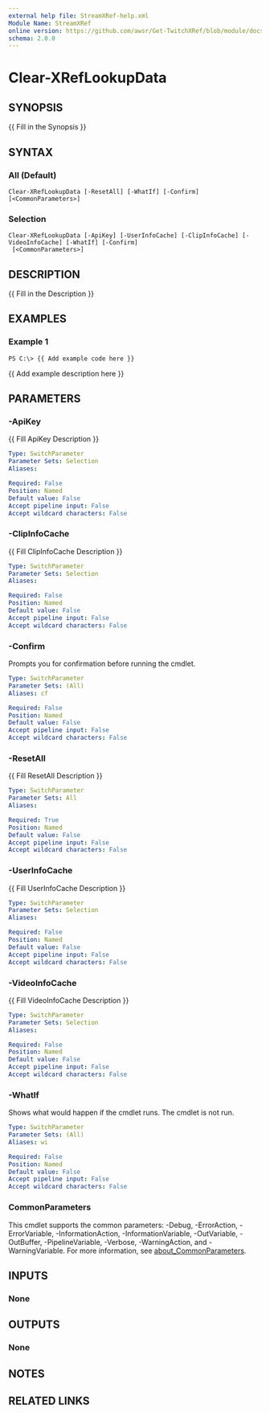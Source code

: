 ```yaml
---
external help file: StreamXRef-help.xml
Module Name: StreamXRef
online version: https://github.com/awsr/Get-TwitchXRef/blob/module/docs/Clear-XRefLookupData.md
schema: 2.0.0
---
```


# Clear-XRefLookupData

## SYNOPSIS
{{ Fill in the Synopsis }}

## SYNTAX

### All (Default)
```
Clear-XRefLookupData [-ResetAll] [-WhatIf] [-Confirm] [<CommonParameters>]
```

### Selection
```
Clear-XRefLookupData [-ApiKey] [-UserInfoCache] [-ClipInfoCache] [-VideoInfoCache] [-WhatIf] [-Confirm]
 [<CommonParameters>]
```

## DESCRIPTION
{{ Fill in the Description }}

## EXAMPLES

### Example 1
```
PS C:\> {{ Add example code here }}
```

{{ Add example description here }}

## PARAMETERS

### -ApiKey
{{ Fill ApiKey Description }}

```yaml
Type: SwitchParameter
Parameter Sets: Selection
Aliases:

Required: False
Position: Named
Default value: False
Accept pipeline input: False
Accept wildcard characters: False
```

### -ClipInfoCache
{{ Fill ClipInfoCache Description }}

```yaml
Type: SwitchParameter
Parameter Sets: Selection
Aliases:

Required: False
Position: Named
Default value: False
Accept pipeline input: False
Accept wildcard characters: False
```

### -Confirm
Prompts you for confirmation before running the cmdlet.

```yaml
Type: SwitchParameter
Parameter Sets: (All)
Aliases: cf

Required: False
Position: Named
Default value: False
Accept pipeline input: False
Accept wildcard characters: False
```

### -ResetAll
{{ Fill ResetAll Description }}

```yaml
Type: SwitchParameter
Parameter Sets: All
Aliases:

Required: True
Position: Named
Default value: False
Accept pipeline input: False
Accept wildcard characters: False
```

### -UserInfoCache
{{ Fill UserInfoCache Description }}

```yaml
Type: SwitchParameter
Parameter Sets: Selection
Aliases:

Required: False
Position: Named
Default value: False
Accept pipeline input: False
Accept wildcard characters: False
```

### -VideoInfoCache
{{ Fill VideoInfoCache Description }}

```yaml
Type: SwitchParameter
Parameter Sets: Selection
Aliases:

Required: False
Position: Named
Default value: False
Accept pipeline input: False
Accept wildcard characters: False
```

### -WhatIf
Shows what would happen if the cmdlet runs.
The cmdlet is not run.

```yaml
Type: SwitchParameter
Parameter Sets: (All)
Aliases: wi

Required: False
Position: Named
Default value: False
Accept pipeline input: False
Accept wildcard characters: False
```

### CommonParameters
This cmdlet supports the common parameters: -Debug, -ErrorAction, -ErrorVariable, -InformationAction, -InformationVariable, -OutVariable, -OutBuffer, -PipelineVariable, -Verbose, -WarningAction, and -WarningVariable. For more information, see [about_CommonParameters](http://go.microsoft.com/fwlink/?LinkID=113216).

## INPUTS

### None

## OUTPUTS

### None

## NOTES

## RELATED LINKS
